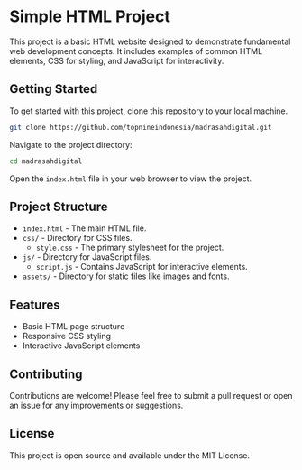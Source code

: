 # Simple HTML Project

This project is a basic HTML website designed to demonstrate fundamental web development concepts. It includes examples of common HTML elements, CSS for styling, and JavaScript for interactivity.

## Getting Started

To get started with this project, clone this repository to your local machine.

```bash
git clone https://github.com/topnineindonesia/madrasahdigital.git
```

Navigate to the project directory:

```bash
cd madrasahdigital
```

Open the `index.html` file in your web browser to view the project.

## Project Structure

- `index.html` - The main HTML file.
- `css/` - Directory for CSS files.
  - `style.css` - The primary stylesheet for the project.
- `js/` - Directory for JavaScript files.
  - `script.js` - Contains JavaScript for interactive elements.
- `assets/` - Directory for static files like images and fonts.

## Features

- Basic HTML page structure
- Responsive CSS styling
- Interactive JavaScript elements

## Contributing

Contributions are welcome! Please feel free to submit a pull request or open an issue for any improvements or suggestions.

## License

This project is open source and available under the MIT License.
